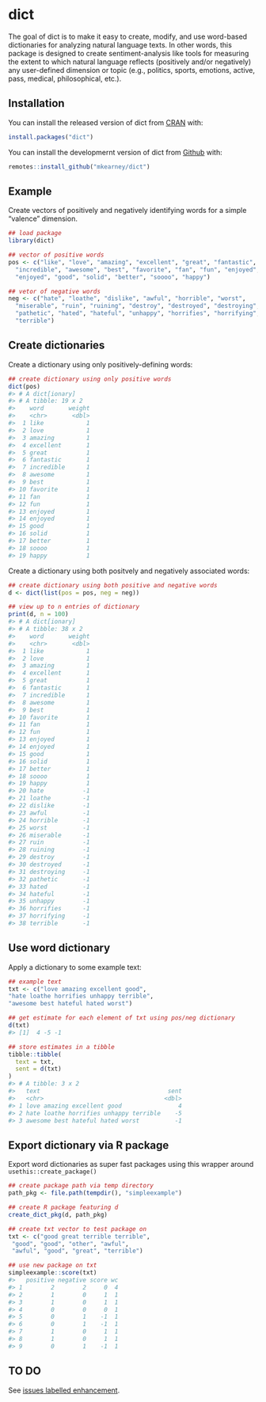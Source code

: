 
<!-- README.md is generated from README.Rmd. Please edit that file -->

# dict

<!-- badges: start -->

<!-- badges: end -->

The goal of dict is to make it easy to create, modify, and use
word-based dictionaries for analyzing natural language texts. In other
words, this package is designed to create sentiment-analysis like tools
for measuring the extent to which natural language reflects (positively
and/or negatively) any user-defined dimension or topic (e.g., politics,
sports, emotions, active, pass, medical, philosophical, etc.).

## Installation

You can install the released version of dict from
[CRAN](https://CRAN.R-project.org) with:

``` r
install.packages("dict")
```

You can install the developmernt version of dict from
[Github](https://github.com) with:

``` r
remotes::install_github("mkearney/dict")
```

## Example

Create vectors of positively and negatively identifying words for a
simple “valence” dimension.

``` r
## load package
library(dict)

## vector of positive words
pos <- c("like", "love", "amazing", "excellent", "great", "fantastic",
  "incredible", "awesome", "best", "favorite", "fan", "fun", "enjoyed",
  "enjoyed", "good", "solid", "better", "soooo", "happy")

## vetor of negative words
neg <- c("hate", "loathe", "dislike", "awful", "horrible", "worst",
  "miserable", "ruin", "ruining", "destroy", "destroyed", "destroying",
  "pathetic", "hated", "hateful", "unhappy", "horrifies", "horrifying",
  "terrible")
```

## Create dictionaries

Create a dictionary using only positively-defining words:

``` r
## create dictionary using only positive words
dict(pos)
#> # A dict[ionary]
#> # A tibble: 19 x 2
#>    word       weight
#>    <chr>       <dbl>
#>  1 like            1
#>  2 love            1
#>  3 amazing         1
#>  4 excellent       1
#>  5 great           1
#>  6 fantastic       1
#>  7 incredible      1
#>  8 awesome         1
#>  9 best            1
#> 10 favorite        1
#> 11 fan             1
#> 12 fun             1
#> 13 enjoyed         1
#> 14 enjoyed         1
#> 15 good            1
#> 16 solid           1
#> 17 better          1
#> 18 soooo           1
#> 19 happy           1
```

Create a dictionary using both positvely and negatively associated
words:

``` r
## create dictionary using both positive and negative words
d <- dict(list(pos = pos, neg = neg))

## view up to n entries of dictionary
print(d, n = 100)
#> # A dict[ionary]
#> # A tibble: 38 x 2
#>    word       weight
#>    <chr>       <dbl>
#>  1 like            1
#>  2 love            1
#>  3 amazing         1
#>  4 excellent       1
#>  5 great           1
#>  6 fantastic       1
#>  7 incredible      1
#>  8 awesome         1
#>  9 best            1
#> 10 favorite        1
#> 11 fan             1
#> 12 fun             1
#> 13 enjoyed         1
#> 14 enjoyed         1
#> 15 good            1
#> 16 solid           1
#> 17 better          1
#> 18 soooo           1
#> 19 happy           1
#> 20 hate           -1
#> 21 loathe         -1
#> 22 dislike        -1
#> 23 awful          -1
#> 24 horrible       -1
#> 25 worst          -1
#> 26 miserable      -1
#> 27 ruin           -1
#> 28 ruining        -1
#> 29 destroy        -1
#> 30 destroyed      -1
#> 31 destroying     -1
#> 32 pathetic       -1
#> 33 hated          -1
#> 34 hateful        -1
#> 35 unhappy        -1
#> 36 horrifies      -1
#> 37 horrifying     -1
#> 38 terrible       -1
```

## Use word dictionary

Apply a dictionary to some example text:

``` r
## example text
txt <- c("love amazing excellent good",
"hate loathe horrifies unhappy terrible",
"awesome best hateful hated worst")

## get estimate for each element of txt using pos/neg dictionary
d(txt)
#> [1]  4 -5 -1

## store estimates in a tibble
tibble::tibble(
  text = txt,
  sent = d(txt)
)
#> # A tibble: 3 x 2
#>   text                                    sent
#>   <chr>                                  <dbl>
#> 1 love amazing excellent good                4
#> 2 hate loathe horrifies unhappy terrible    -5
#> 3 awesome best hateful hated worst          -1
```

## Export dictionary via R package

Export word dictionaries as super fast packages using this wrapper
around `usethis::create_package()`

``` r
## create package path via temp directory
path_pkg <- file.path(tempdir(), "simpleexample")

## create R package featuring d
create_dict_pkg(d, path_pkg)
```

``` r
## create txt vector to test package on
txt <- c("good great terrible terrible",
 "good", "good", "other", "awful",
 "awful", "good", "great", "terrible")

## use new package on txt
simpleexample::score(txt)
#>   positive negative score wc
#> 1        2        2     0  4
#> 2        1        0     1  1
#> 3        1        0     1  1
#> 4        0        0     0  1
#> 5        0        1    -1  1
#> 6        0        1    -1  1
#> 7        1        0     1  1
#> 8        1        0     1  1
#> 9        0        1    -1  1
```

## TO DO

See [issues labelled
enhancement](https://github.com/mkearney/dict/labels/enhancement).
